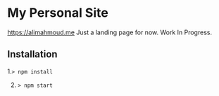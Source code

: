 # My Personal Site
https://alimahmoud.me
Just a landing page for now. Work In Progress. 


## Installation
1.`> npm install`

2. `> npm start`
